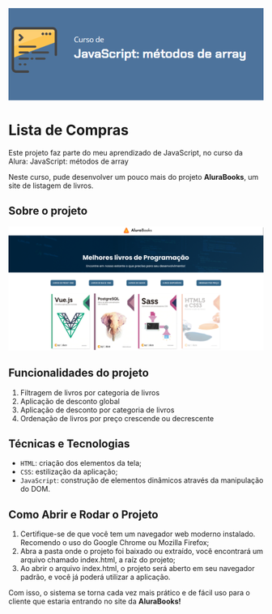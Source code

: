 ![](thumbnail.png)

# Lista de Compras

Este projeto faz parte do meu aprendizado de JavaScript, no curso da Alura: JavaScript: métodos de array

Neste curso, pude desenvolver um pouco mais do projeto **AluraBooks**, um site de listagem de livros.

## Sobre o projeto

![](print.png)

## Funcionalidades do projeto

1. Filtragem de livros por categoria de livros
2. Aplicação de desconto global
3. Aplicação de desconto por categoria de livros
4. Ordenação de livros por preço crescende ou decrescente

## Técnicas e Tecnologias

- `HTML`: criação dos elementos da tela;
- `CSS`: estilização da aplicação;
- `JavaScript`: construção de elementos dinâmicos através da manipulação do DOM.

## Como Abrir e Rodar o Projeto

1. Certifique-se de que você tem um navegador web moderno instalado. Recomendo o uso do Google Chrome ou Mozilla Firefox;
2. Abra a pasta onde o projeto foi baixado ou extraído, você encontrará um arquivo chamado index.html, a raíz do projeto;
3. Ao abrir o arquivo index.html, o projeto será aberto em seu navegador padrão, e você já poderá utilizar a aplicação.

Com isso, o sistema se torna cada vez mais prático e de fácil uso para o cliente que estaria entrando no site da **AluraBooks!**
